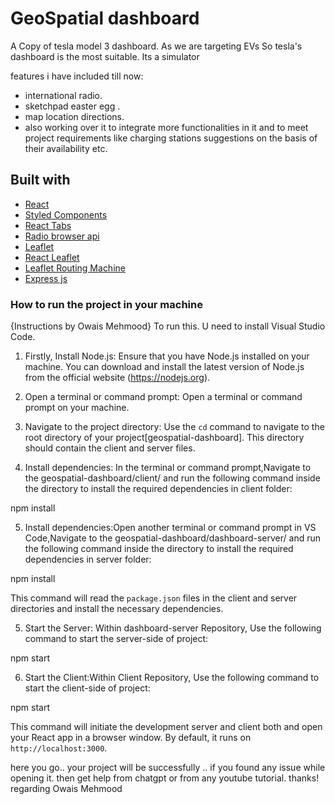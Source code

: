 # GeoSpatial dashboard
A Copy of tesla model 3 dashboard. As we are targeting EVs So tesla's dashboard is the most suitable. Its a simulator

features i have included till now: 
- international radio.
- sketchpad easter egg .
- map location directions.
- also working over it to integrate more functionalities in it and to meet project requirements like charging stations suggestions on the basis of their availability etc.


## Built with

-   [React](https://reactjs.org/)
-   [Styled Components](https://styled-components.com/)
-   [React Tabs](https://github.com/reactjs/react-tabs)
-   [Radio browser api](https://github.com/ivandotv/radio-browser-api)
-   [Leaflet](https://leafletjs.com/)
-   [React Leaflet](https://react-leaflet.js.org/)
-   [Leaflet Routing Machine](https://www.liedman.net/leaflet-routing-machine/#:~:text=Leaflet%20Routing%20Machine%20is%20an,the%20user%20interface%20and%20interactions.)
-   [Express js](https://expressjs.com/)



### How to run the project in your machine
{Instructions by Owais Mehmood}
To run this. U need to install Visual Studio Code.

1. Firstly, Install Node.js: Ensure that you have Node.js installed on your machine. You can download and install the latest version of Node.js from the official website (https://nodejs.org).

2. Open a terminal or command prompt: Open a terminal or command prompt on your machine.

3. Navigate to the project directory: Use the `cd` command to navigate to the root directory of your project[geospatial-dashboard]. This directory should contain the client and server files.

4. Install dependencies: In the terminal or command prompt,Navigate to the geospatial-dashboard/client/    and run  the following command inside the directory to install the required dependencies in client folder:

npm install

5. Install dependencies:Open another terminal or command prompt in VS Code,Navigate to the geospatial-dashboard/dashboard-server/    and run  the following command inside the directory to install the required dependencies in server folder:

npm install

This command will read the `package.json` files in the client and server directories and install the necessary dependencies.

5. Start the Server: Within dashboard-server Repository, Use the following command to start the server-side of project:

npm start

6. Start the Client:Within Client Repository, Use the following command to start the client-side of project:

npm start

This command will initiate the development server and client both and open your React app in a browser window. By default, it runs on `http://localhost:3000`.

here you go.. your project will be successfully .. if you found any issue while opening it. then get help from chatgpt or from any youtube  tutorial. thanks!
regarding Owais Mehmood
